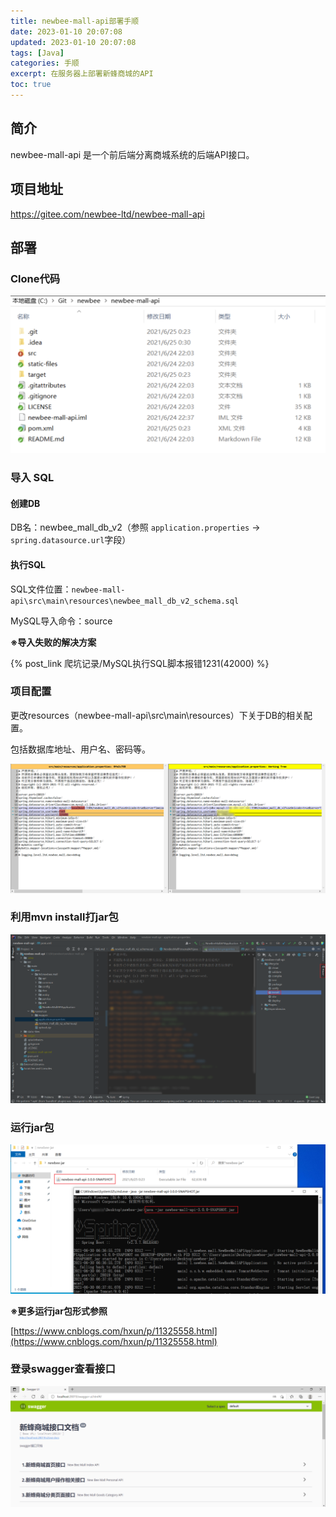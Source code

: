 ```yaml
---
title: newbee-mall-api部署手顺
date: 2023-01-10 20:07:08
updated: 2023-01-10 20:07:08
tags: [Java]
categories: 手顺
excerpt: 在服务器上部署新蜂商城的API
toc: true
---
```


## 简介

newbee-mall-api 是一个前后端分离商城系统的后端API接口。

## 项目地址

https://gitee.com/newbee-ltd/newbee-mall-api

## 部署

### Clone代码

![](images/newbee-mall-api部署手顺/2023-01-10-20-07-57.png)

### 导入 SQL

#### 创建DB

DB名：newbee_mall_db_v2（参照 `application.properties` -> `spring.datasource.url`字段）

#### 执行SQL

SQL文件位置：`newbee-mall-api\src\main\resources\newbee_mall_db_v2_schema.sql`

MySQL导入命令：source

**※导入失败的解决方案**

{% post_link 爬坑记录/MySQL执行SQL脚本报错1231(42000) %}

### 项目配置

更改resources（newbee-mall-api\src\main\resources）下关于DB的相关配置。

包括数据库地址、用户名、密码等。

![](images/newbee-mall-api部署手顺/2023-01-10-20-24-33.png)

### 利用mvn install打jar包

![](images/newbee-mall-api部署手顺/2023-01-10-20-24-44.png)

### 运行jar包

![](images/newbee-mall-api部署手顺/2023-01-10-20-24-56.png)

**※更多运行jar包形式参照**

[https://www.cnblogs.com/hxun/p/11325558.html](https://www.cnblogs.com/hxun/p/11325558.html)

### 登录swagger查看接口

![](images/newbee-mall-api部署手顺/2023-01-10-20-25-41.png)